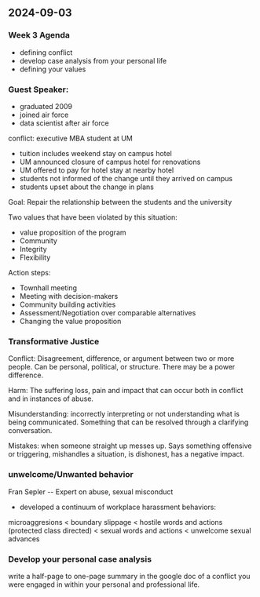 ## 2024-09-03

### Week 3 Agenda
- defining conflict 
- develop case analysis from your personal life
- defining your values

### Guest Speaker:

- graduated 2009
- joined air force
- data scientist after air force

conflict: executive MBA student at UM
- tuition includes weekend stay on campus hotel
- UM announced closure of campus hotel for renovations
- UM offered to pay for hotel stay at nearby hotel
- students not informed of the change until they arrived on campus
- students upset about the change in plans

Goal: Repair the relationship between the students and the university

Two values that have been violated by this situation:
- value proposition of the program
- Community
- Integrity
- Flexibility

Action steps:
- Townhall meeting
- Meeting with decision-makers
- Community building activities
- Assessment/Negotiation over comparable alternatives
- Changing the value proposition

### Transformative Justice

Conflict: Disagreement, difference, or argument between two or more people. Can be personal, political, or structure. There may be a power difference. 

Harm: The suffering loss, pain and impact that can occur both in conflict and in instances of abuse. 

Misunderstanding: incorrectly interpreting or not understanding what is being communicated. Something that can be resolved through a clarifying conversation.

Mistakes: when someone straight up messes up. Says something offensive or triggering, mishandles a situation, is dishonest, has a negative impact.

### unwelcome/Unwanted behavior

Fran Sepler -- Expert on abuse, sexual misconduct
- developed a continuum of workplace harassment behaviors:

microaggresions < 
boundary slippage < 
hostile words and actions (protected class directed) < 
sexual words and actions < 
unwelcome sexual advances

### Develop your personal case analysis

write a half-page to one-page summary in the google doc of a conflict you were engaged in within your personal and professional life.